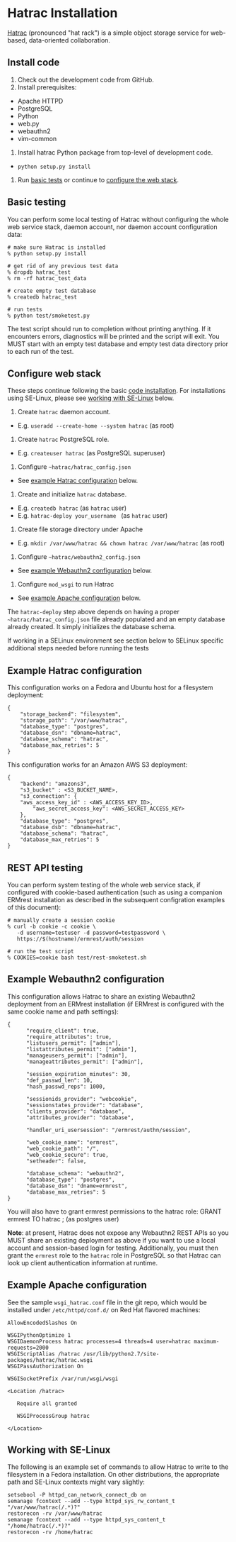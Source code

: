 # Hatrac Installation

[Hatrac](http://github.com/informatics-isi-edu/hatrac) (pronounced
"hat rack") is a simple object storage service for web-based,
data-oriented collaboration.

## Install code

1. Check out the development code from GitHub.
1. Install prerequisites:
  - Apache HTTPD
  - PostgreSQL
  - Python
  - web.py
  - webauthn2
  - vim-common
1. Install hatrac Python package from top-level of development code.
  - `python setup.py install`
1. Run [basic tests](#basic-testing) or continue to [configure the web stack](#configure-web-stack).

## Basic testing

You can perform some local testing of Hatrac without configuring the
whole web service stack, daemon account, nor daemon account configuration data:

    # make sure Hatrac is installed
    % python setup.py install
    
    # get rid of any previous test data
    % dropdb hatrac_test
    % rm -rf hatrac_test_data

    # create empty test database
    % createdb hatrac_test
    
    # run tests
    % python test/smoketest.py

The test script should run to completion without printing anything. If
it encounters errors, diagnostics will be printed and the script will
exit.  You MUST start with an empty test database and empty test data
directory prior to each run of the test.

## Configure web stack

These steps continue following the basic
[code installation](#install-code). For installations using SE-Linux,
please see [working with SE-Linux](#working-with-selinux) below.

1. Create `hatrac` daemon account.
  - E.g. `useradd --create-home --system hatrac` (as root)
1. Create `hatrac` PostgreSQL role.
  - E.g. `createuser hatrac` (as PostgreSQL superuser)
1. Configure `~hatrac/hatrac_config.json`
  - See [example Hatrac configuration](#example-hatrac-configuration) below.
1. Create and initialize `hatrac` database.
  - E.g. `createdb hatrac` (as `hatrac` user)
  - E.g. `hatrac-deploy your_username ` (as `hatrac` user)
1. Create file storage directory under Apache
  - E.g. `mkdir /var/www/hatrac && chown hatrac /var/www/hatrac` (as root)
1. Configure `~hatrac/webauthn2_config.json`
  - See [example Webauthn2 configuration](#example-webauthn2-configuration) below.
1. Configure `mod_wsgi` to run Hatrac
  - See [example Apache configuration](#example-apache-configuration) below.

The `hatrac-deploy` step above depends on having a proper
`~hatrac/hatrac_config.json` file already populated and an empty
database already created. It simply initializes the database schema.

If working in a SELinux environment see section below to SELinux specific additional steps needed before running the tests


## Example Hatrac configuration

This configuration works on a Fedora and Ubuntu host for a filesystem deployment:

    {
        "storage_backend": "filesystem",
        "storage_path": "/var/www/hatrac",
        "database_type": "postgres",
        "database_dsn": "dbname=hatrac",
        "database_schema": "hatrac",
        "database_max_retries": 5
    }

This configuration works for an Amazon AWS S3 deployment:
   
    {
        "backend": "amazons3",
        "s3_bucket" : <S3_BUCKET_NAME>,
        "s3_connection": {
	    "aws_access_key_id" : <AWS_ACCESS_KEY_ID>,
    	    "aws_secret_access_key": <AWS_SECRET_ACCESS_KEY>
        },
        "database_type": "postgres",
        "database_dsb": "dbname=hatrac",
        "database_schema": "hatrac",
        "database_max_retries": 5
    }

## REST API testing

You can perform system testing of the whole web service stack, if
configured with cookie-based authentication (such as using a companion
ERMrest installation as described in the subsequent configration
examples of this document):

    # manually create a session cookie
    % curl -b cookie -c cookie \
       -d username=testuser -d password=testpassword \
       https://$(hostname)/ermrest/auth/session

    # run the test script
    % COOKIES=cookie bash test/rest-smoketest.sh

## Example Webauthn2 configuration 

This configuration allows Hatrac to share an existing Webauthn2
deployment from an ERMrest installation (if ERMrest is configured with
the same cookie name and path settings):

    {
          "require_client": true,
          "require_attributes": true, 
          "listusers_permit": ["admin"], 
          "listattributes_permit": ["admin"], 
          "manageusers_permit": ["admin"], 
          "manageattributes_permit": ["admin"], 
                
          "session_expiration_minutes": 30, 
          "def_passwd_len": 10, 
          "hash_passwd_reps": 1000,
            
          "sessionids_provider": "webcookie", 
          "sessionstates_provider": "database", 
          "clients_provider": "database", 
          "attributes_provider": "database", 
            
          "handler_uri_usersession": "/ermrest/authn/session", 
            
          "web_cookie_name": "ermrest", 
          "web_cookie_path": "/", 
          "web_cookie_secure": true, 
          "setheader": false,
    
          "database_schema": "webauthn2", 
          "database_type": "postgres", 
          "database_dsn": "dname=ermrest", 
          "database_max_retries": 5
    }

You will also have to grant ermrest permissions to the hatrac role:
GRANT ermrest TO hatrac ; (as postgres user)


**Note**: at present, Hatrac does not expose any Webauthn2 REST APIs
so you MUST share an existing deployment as above if you want to use a
local account and session-based login for testing.  Additionally, you
must then grant the `ermrest` role to the `hatrac` role in PostgreSQL
so that Hatrac can look up client authentication information at
runtime.

## Example Apache configuration

See the sample `wsgi_hatrac.conf` file in the git repo, which would be
installed under `/etc/httpd/conf.d/` on Red Hat flavored machines:

    AllowEncodedSlashes On
    
    WSGIPythonOptimize 1
    WSGIDaemonProcess hatrac processes=4 threads=4 user=hatrac maximum-requests=2000
    WSGIScriptAlias /hatrac /usr/lib/python2.7/site-packages/hatrac/hatrac.wsgi
    WSGIPassAuthorization On
    
    WSGISocketPrefix /var/run/wsgi/wsgi
    
    <Location /hatrac>
    
       Require all granted
    
       WSGIProcessGroup hatrac
        
    </Location>

## Working with SE-Linux

The following is an example set of commands to allow Hatrac to write
to the filesystem in a Fedora installation.  On other distributions,
the appropriate path and SE-Linux contexts might vary slightly:

    setsebool -P httpd_can_network_connect_db on
    semanage fcontext --add --type httpd_sys_rw_content_t "/var/www/hatrac(/.*)?"
    restorecon -rv /var/www/hatrac
    semanage fcontext --add --type httpd_sys_content_t "/home/hatrac(/.*)?"
    restorecon -rv /home/hatrac
